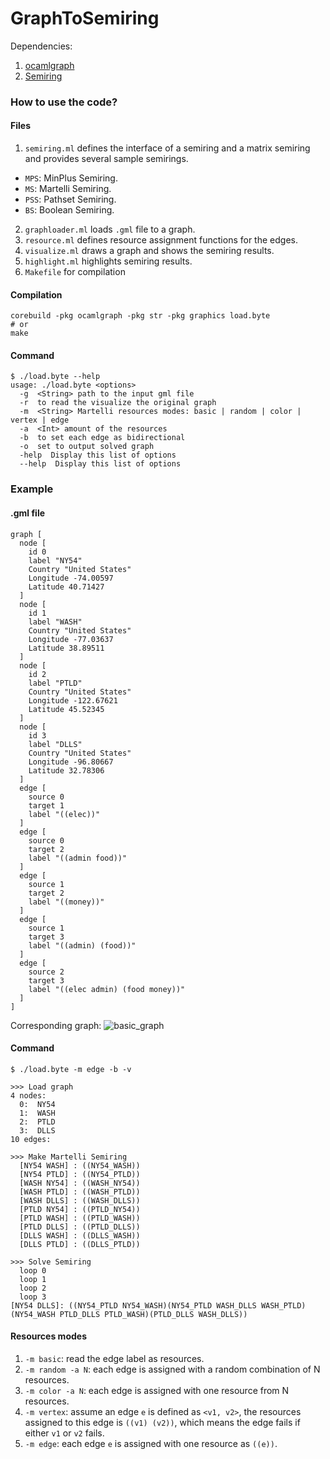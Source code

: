 GraphToSemiring
===============

Dependencies:

1. [ocamlgraph](https://github.com/backtracking/ocamlgraph)
2. [Semiring](https://github.com/kalasoo/Semiring)

### How to use the code?

#### Files

1. `semiring.ml` defines the interface of a semiring and a matrix semiring and provides several sample semirings.
  * `MPS`: MinPlus Semiring.
  * `MS`: Martelli Semiring.
  * `PSS`: Pathset Semiring.
  * `BS`: Boolean Semiring.
2. `graphloader.ml` loads `.gml` file to a graph.
3. `resource.ml` defines resource assignment functions for the edges.
4. `visualize.ml` draws a graph and shows the semiring results.
5. `highlight.ml` highlights semiring results.
6. `Makefile` for compilation

#### Compilation

```shell
corebuild -pkg ocamlgraph -pkg str -pkg graphics load.byte
# or
make
```

#### Command

```
$ ./load.byte --help
usage: ./load.byte <options>
  -g  <String> path to the input gml file
  -r  to read the visualize the original graph
  -m  <String> Martelli resources modes: basic | random | color | vertex | edge
  -a  <Int> amount of the resources
  -b  to set each edge as bidirectional
  -o  set to output solved graph
  -help  Display this list of options
  --help  Display this list of options
```

### Example

#### .gml file

```gml
graph [
  node [
    id 0
    label "NY54"
    Country "United States"
    Longitude -74.00597
    Latitude 40.71427
  ]
  node [
    id 1
    label "WASH"
    Country "United States"
    Longitude -77.03637
    Latitude 38.89511
  ]
  node [
    id 2
    label "PTLD"
    Country "United States"
    Longitude -122.67621
    Latitude 45.52345
  ]
  node [
    id 3
    label "DLLS"
    Country "United States"
    Longitude -96.80667
    Latitude 32.78306
  ]
  edge [
    source 0
    target 1
    label "((elec))"
  ]
  edge [
    source 0
    target 2
    label "((admin food))"
  ]
  edge [
    source 1
    target 2
    label "((money))"
  ]
  edge [
    source 1
    target 3
    label "((admin) (food))"
  ]
  edge [
    source 2
    target 3
    label "((elec admin) (food money))"
  ]
]
```

Corresponding graph:
![basic_graph](http://imageshack.com/a/img843/8211/g5xd.gif)

#### Command
```
$ ./load.byte -m edge -b -v

>>> Load graph
4 nodes:
  0:  NY54
  1:  WASH
  2:  PTLD
  3:  DLLS
10 edges:

>>> Make Martelli Semiring
  [NY54 WASH] : ((NY54_WASH))
  [NY54 PTLD] : ((NY54_PTLD))
  [WASH NY54] : ((WASH_NY54))
  [WASH PTLD] : ((WASH_PTLD))
  [WASH DLLS] : ((WASH_DLLS))
  [PTLD NY54] : ((PTLD_NY54))
  [PTLD WASH] : ((PTLD_WASH))
  [PTLD DLLS] : ((PTLD_DLLS))
  [DLLS WASH] : ((DLLS_WASH))
  [DLLS PTLD] : ((DLLS_PTLD))

>>> Solve Semiring
  loop 0
  loop 1
  loop 2
  loop 3
[NY54 DLLS]: ((NY54_PTLD NY54_WASH)(NY54_PTLD WASH_DLLS WASH_PTLD)(NY54_WASH PTLD_DLLS PTLD_WASH)(PTLD_DLLS WASH_DLLS))
```

#### Resources modes

1. `-m basic`: read the edge label as resources.
2. `-m random -a N`: each edge is assigned with a random combination of N resources.
3. `-m color -a N`: each edge is assigned with one resource from N resources.
4. `-m vertex`: assume an edge `e` is defined as `<v1, v2>`, the resources assigned to this edge is `((v1) (v2))`, which means the edge fails if either `v1` or `v2` fails.
5. `-m edge`: each edge `e` is assigned with one resource as `((e))`.

